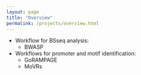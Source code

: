 ```yaml
---
layout: page
title: "Overview"
permalink: /projects/overview.html
--- 
```

* Workflow for BSseq analysis: 
  * BWASP
* Workflows for promoter and motif identification:
  * GoRAMPAGE
  * MoVRs
